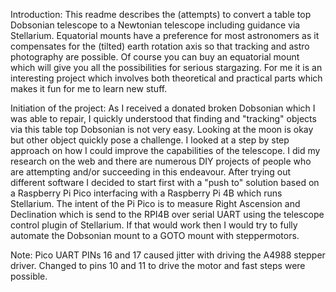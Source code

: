 Introduction:
This readme describes the (attempts) to convert a table top Dobsonian telescope to a Newtonian telescope including guidance via Stellarium.
Equatorial mounts have a preference for most astronomers as it compensates for the (tilted) earth rotation axis so that tracking and astro photography are possible.
Of course you can buy an equatorial mount which will give you all the possibilities for serious stargazing.
For me it is an interesting project which involves both theoretical and practical parts which makes it fun for me to learn new stuff.

Initiation of the project:
As I received a donated broken Dobsonian which I was able to repair, I quickly understood that finding and "tracking" objects via this table top Dobsonian is not very easy.
Looking at the moon is okay but other object quickly pose a challenge.
I looked at a step by step approach on how I could improve the capabilities of the telescope.
I did my research on the web and there are numerous DIY projects of people who are attempting and/or succeeding in this endeavour.
After trying out different software I decided to start first with a "push to" solution based on a Raspberry Pi Pico interfacing with a Raspberry Pi 4B which runs Stellarium.
The intent of the Pi Pico is to measure Right Ascension and Declination which is send to the RPI4B over serial UART using the telescope control plugin of Stellarium.
If that would work then I would try to fully automate the Dobsonian mount to a GOTO mount with steppermotors.

Note: Pico UART PINs 16 and 17 caused jitter with driving the A4988 stepper driver. Changed to pins 10 and 11 to drive the motor and fast steps were possible.
